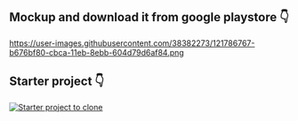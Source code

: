 ## Mockup and download it from google playstore 👇

https://user-images.githubusercontent.com/38382273/121786767-b676bf80-cbca-11eb-8ebb-604d79d6af84.png


## Starter project 👇


[![Starter project to clone](https://1000logos.net/wp-content/uploads/2021/05/GitHub-logo.png)](https://github.com/azwarkoto/Flutter-1.2-with-Firebase-Stripe-Build-shop-app-from-scratch "Starter project to clone - Click to View!")

















